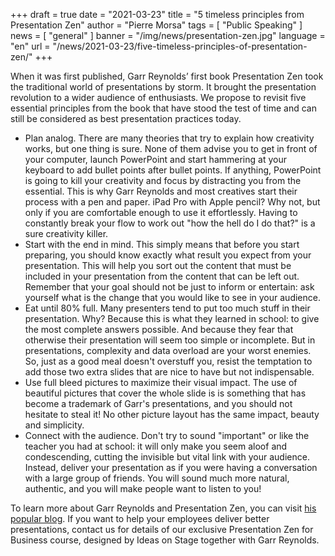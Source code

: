 +++
draft = true
date = "2021-03-23"
title = "5 timeless principles from Presentation Zen"
author = "Pierre Morsa"
tags = [ "Public Speaking" ]
news = [ "general" ]
banner = "/img/news/presentation-zen.jpg"
language = "en"
url = "/news/2021-03-23/five-timeless-principles-of-presentation-zen/"
+++

When it was first published, Garr Reynolds’ first book Presentation Zen took the traditional world of presentations by storm. It brought the presentation revolution to a wider audience of enthusiasts. We propose to revisit five essential principles from the book that have stood the test of time and can still be considered as best presentation practices today.

* Plan analog. There are many theories that try to explain how creativity works, but one thing is sure. None of them advise you to get in front of your computer, launch PowerPoint and start hammering at your keyboard to add bullet points after bullet points. If anything, PowerPoint is going to kill your creativity and focus by distracting you from the essential. This is why Garr Reynolds and most creatives start their process with a pen and paper. iPad Pro with Apple pencil? Why not, but only if you are comfortable enough to use it effortlessly. Having to constantly break your flow to work out "how the hell do I do that?" is a sure creativity killer.
* Start with the end in mind. This simply means that before you start preparing, you should know exactly what result you expect from your presentation. This will help you sort out the content that must be included in your presentation from the content that can be left out. Remember that your goal should not be just to inform or entertain: ask yourself what is the change that you would like to see in your audience.
* Eat until 80% full. Many presenters tend to put too much stuff in their presentation. Why? Because this is what they learned in school: to give the most complete answers possible. And because they fear that otherwise their presentation will seem too simple or incomplete. But in presentations, complexity and data overload are your worst enemies. So, just as a good meal doesn't overstuff you, resist the temptation to add those two extra slides that are nice to have but not indispensable.
* Use full bleed pictures to maximize their visual impact. The use of beautiful pictures that cover the whole slide is is something that has become a trademark of Garr's presentations, and you should not hesitate to steal it! No other picture layout has the same impact, beauty and simplicity.
* Connect with the audience. Don't try to sound "important" or like the teacher you had at school: it will only make you seem aloof and condescending, cutting the invisible but vital link with your audience. Instead, deliver your presentation as if you were having a conversation with a large group of friends. You will sound much more natural, authentic, and you will make people want to listen to you!

To learn more about Garr Reynolds and Presentation Zen, you can visit [his popular blog](https://www.presentationzen.com/). If you want to help your employees deliver better presentations, contact us for details of our exclusive Presentation Zen for Business course, designed by Ideas on Stage together with Garr Reynolds.